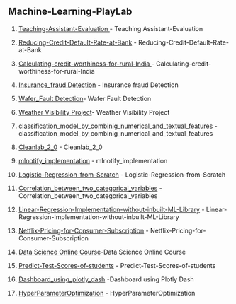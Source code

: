 ## Machine-Learning-PlayLab
1. [Teaching-Assistant-Evaluation ](https://github.com/Sakil786/Teaching-Assistant-Evaluation- "Teaching-Assistant-Evaluation ")- Teaching Assistant-Evaluation

2. [Reducing-Credit-Default-Rate-at-Bank](https://github.com/Sakil786/Reducing-Credit-Default-Rate-at-ABC-Bank- "Reducing-Credit-Default-Rate-at-Bank") - Reducing-Credit-Default-Rate-at-Bank
   
3. [Calculating-credit-worthiness-for-rural-India ](https://github.com/Sakil786/Calculating-credit-worthiness-for-rural-India- "Calculating-credit-worthiness-for-rural-India ")- Calculating-credit-worthiness-for-rural-India
   
4. [Insurance_fraud Detection](https://github.com/Sakil786/Insurance_fraudDetection_deployment "Insurance_fraudDetection_deployment") - Insurance fraud Detection
5. [Wafer_Fault Detection](https://github.com/Sakil786/wafer_fault_detection "wafer_fault_detection")- Wafer Fault Detection
6. [Weather Visibility Project](https://github.com/Sakil786/Weather-Visibility-prediction "Weather Visibility Project")- Weather Visibility Project
7. [classification_model_by_combinig_numerical_and_textual_features](https://github.com/Sakil786/classification_model_by_combinig_numerical_and_textual_features "classification_model_by_combinig_numerical_and_textual_features") -classification_model_by_combinig_numerical_and_textual_features
8. [Cleanlab_2_0](https://github.com/Sakil786/Cleanlab_2_0/blob/main/Cleanlab_2_0.ipynb "Cleanlab_2_0") - Cleanlab_2_0
9. [mlnotify_implementation](https://github.com/Sakil786/mlnotify_implementation/blob/main/mlnotify_implementation.ipynb "mlnotify_implementation") - mlnotify_implementation
10. [Logistic-Regression-from-Scratch](https://github.com/Sakil786/Logistic-Regression-from-Scratch-Youtube_Implementation "Logistic-Regression-from-Scratch") - Logistic-Regression-from-Scratch
11. [Correlation_between_two_categorical_variables](https://github.com/Sakil786/Correlation_between_two_categorical_variables "Correlation_between_two_categorical_variables") - Correlation_between_two_categorical_variables
12. [Linear-Regression-Implementation-without-inbuilt-ML-Library](https://github.com/Sakil786/Linear-Regression-Implementation-without-inbuilt-ML-Library "Linear-Regression-Implementation-without-inbuilt-ML-Library") - Linear-Regression-Implementation-without-inbuilt-ML-Library
13. [Netflix-Pricing-for-Consumer-Subscription](https://github.com/Sakil786/Netflix-Pricing-for-Consumer-Subscription "Netflix-Pricing-for-Consumer-Subscription") - Netflix-Pricing-for-Consumer-Subscription
14. [Data Science Online Course](https://github.com/Sakil786/Data_Science_Online_Course "Data Science Online Course")-Data Science Online Course
15. [Predict-Test-Scores-of-students](https://github.com/Sakil786/Predict-Test-Scores-of-students "Predict-Test-Scores-of-students") - Predict-Test-Scores-of-students
16. [Dashboard_using_plotly_dash](https://github.com/Sakil786/Dashboard_using_plotly_dash "Dashboard_using_plotly_dash") -Dashboard using Plotly Dash
17. [HyperParameterOptimization](https://github.com/Sakil786/HyperParameterOptimization "HyperParameterOptimization") - HyperParameterOptimization
